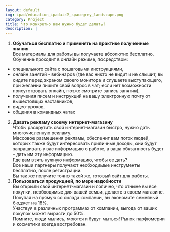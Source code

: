 ```yaml
---
layout: default
img: ipad/education_ipadair2_spacegrey_landscape.png
category: Project
title: Что конкретно вам нужно будет делать?
description: |
---
```

1. **Обучаться бесплатно и применять на практике полученные знания**  
Все материалы для paботы вы получаете абсолютно бeсплатно.  
Обучение проходит в онлайн режиме, посредством:  
- специального сайта с пошаговыми инструкциями, 
- онлайн занятий - вебинаров (где вас никто не видит и не слышит, вы сидите перед экраном своего монитора и слушаете выступающего, при желании пишите свой вопрос в чат; если нет возможности присутствовать онлайн, позже смотрите запись занятия), 
- получения писем и инструкций на вашу электронную почту от вышестоящих наставников, 
- видео-уроков, 
- общения в командных чатах

2. **Давать рекламу своему интернет-магазину**  
Чтобы раскрутить свой интернет-магазин быстро, нужно дать многочисленную рекламу.  
Массовое размещения рекламы, обеспечит вам поток людей, которых также будут интересовать приличные доходы, они будут запрашивать у вас информацию о работе, а ваша обязанность будет – дать им эту информацию.  
Где вам взять нужную информацию, чтобы ее дать?  
Все наши партнеры получают необходимые инструменты бесплатно, после регистрации.  
Вы так же получите точно такой же, готовый сайт для работы.  
3. **Пользоваться продукцией, по мере надобности**  
Вы открыли свой интернет-магазин и логично, что отныне вы все покупки, необходимые для вашей семьи, делаете в своем магазине.  
Покупая на прямую со склада компании, вы экономите семейный бюджет на 18%.  
Участвуя в различных программах от компании, выгода от ваших покупок может вырасти до 50%.  
Помните, люди мылись, моются и будут мыться! Рынок парфюмерии и косметики всегда востребован.